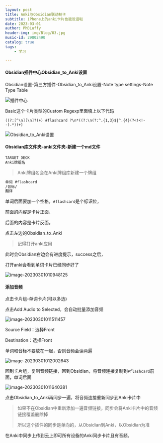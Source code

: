 ```yaml
---
layout: post
title: Anki与Obsidian联动制卡
subtitle: iPhone上的anki卡片也能说话啦
date: 2023-03-01
author: PhDLuffy
header-img: img/Blog/03.jpg
music-id: 29802490
catalog: true
tags:
    - 学习

---
```


#### Obsidian插件中心Obsidian_to_Anki设置

Obsidian设置-第三方插件-Obsidian_to_Anki设置-Note type settings-Note Type Table

![插件中心](https://fastly.jsdelivr.net/gh/PhDLuffy/PicGo@master/img/202309201833598.png)

Basic这个卡片类型的Custom Regexp里面填上以下代码

`((?:[^\n][\n]?)+) #flashcard ?\n*((?:\n(?:^.{1,3}$|^.{4}(?<!<!--).*))+)`

![Obsidian_to_Anki设置](https://fastly.jsdelivr.net/gh/PhDLuffy/PicGo@master/img/202309201836001.png)

#### Obsidian库文件夹-anki文件夹-新建一个md文件

```markdown
TARGET DECK
Anki牌组名
```

> Anki牌组名会在Anki牌组库新建一个牌组

```markdown
单词 #flashcard
/音标/
翻译
```

单词后面要加一个空格，`#flashcard`是个标识位，

前面的内容是卡片正面，

后面的内容是卡片反面。

点击左边的Obsidian_to_Anki

> 记得打开anki应用

此时会Obsidian右边会有进度提示，success之后，

打开anki会看到单词卡片已经同步好了



![image-20230301010948125](https://fastly.jsdelivr.net/gh/PhDLuffy/PicGo@master/img/202303010114693.png)





#### 添加音频

点击卡片组-单词卡片(可以多选)

点击Add Audio to Selected，会自动批量添加音频

![image-20230301011511457](https://fastly.jsdelivr.net/gh/PhDLuffy/PicGo@master/img/202303010115546.png)

Source Field：选择Front

Destination：选择Front

单词和音标不要放在一起，否则音频会读两遍

![image-20230301012002643](https://fastly.jsdelivr.net/gh/PhDLuffy/PicGo@master/img/202303010120776.png)



回到卡片组，复制音频链接，回到Obsidian，将音频连接复制到`#flashcard`前面，单词后面

![image-20230301011640381](https://fastly.jsdelivr.net/gh/PhDLuffy/PicGo@master/img/202303010116460.png)

点击Obsidian_to_Anki再同步一遍，将音频连接重新同步到Anki卡片中

> 如果不在Obsidian中重新添加一遍音频链接，同步会将Anki卡片中的音频链接覆盖删除掉
>
> 所以这个插件的同步是单向的，从Obsidian到Anki，以Obsidian为准

在Anki中同步上传到云上即可所有设备的Anki同步卡片且有音频。